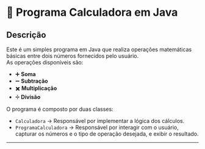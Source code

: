 # 🧮 Programa Calculadora em Java

## Descrição

Este é um simples programa em Java que realiza operações matemáticas básicas entre dois números fornecidos pelo usuário.  
As operações disponíveis são:

- ➕ **Soma**
- ➖ **Subtração**
- ✖️ **Multiplicação**
- ➗ **Divisão**

O programa é composto por duas classes:

- `Calculadora` → Responsável por implementar a lógica dos cálculos.
- `ProgramaCalculadora` → Responsável por interagir com o usuário, capturar os números e o tipo de operação desejada, e exibir o resultado.

---
